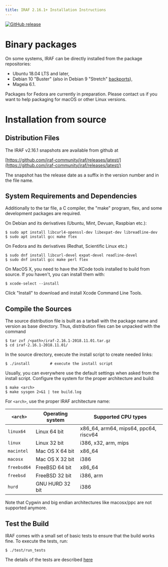 ```yaml
---
title: IRAF 2.16.1+ Installation Instructions
---
```


[![GitHub release](https://img.shields.io/github/release/iraf-community/iraf.svg)](https://github.com/iraf-community/iraf/releases/latest)

# Binary packages

On some systems, IRAF can be directly installed from the package
repositories:

 * Ubuntu 18.04 LTS and later,
 * Debian 10 "Buster" (also in Debian 9 "Stretch" [backports](https://backports.debian.org/)),
 * Mageia 6.1.

Packages for Fedora are currently in preparation. Please contact us if
you want to help packaging for macOS or other Linux versions.

# Installation from source

## Distribution Files

The IRAF v2.16.1 snapshots are available from github at

[https://github.com/iraf-community/iraf/releases/latest/](https://github.com/iraf-community/iraf/releases/latest/)

The snapshot has the release date as a suffix in the version number
and in the file name.


## System Requirements and Dependencies

Additionally to the tar file, a C compiler, the "make" program, flex, and some development packages are required.

On Debian and its derivatives (Ubuntu, Mint, Devuan, Raspbian etc.):

    $ sudo apt install libcurl4-openssl-dev libexpat-dev libreadline-dev
    $ sudo apt install gcc make flex

On Fedora and its derivatives (Redhat, Scientific Linux etc.)

    $ sudo dnf install libcurl-devel expat-devel readline-devel
    $ sudo dnf install gcc make perl flex

On MacOS X, you need to have the XCode tools installed to build from
source. If you haven't, you can install them with:

    $ xcode-select --install

Click "Install" to download and install Xcode Command Line Tools.


## Compile the Sources

The source distribution file is built as a tarball with the package
name and version as base directory. Thus, distribution files can be
unpacked with the command

    $ tar zxf /<path>/iraf-2.16.1-2018.11.01.tar.gz
    $ cd iraf-2.16.1-2018.11.01/

In the source directory, execute the install script to create needed
links:

    $ ./install 		# execute the install script

Usually, you can everywhere use the default settings when asked from
the install script.  Configure the system for the proper architecture
and build:

    $ make <arch>
    $ make sysgen 2>&1 | tee build.log

For `<arch>`, use the proper IRAF architecture name:

`<arch>`   | Operating system | Supported CPU types
-----------|------------------|---------------------------------------
`linux64`  | Linux 64 bit     | x86_64, arm64, mips64, ppc64, riscv64
`linux`    | Linux 32 bit     | i386, x32, arm, mips
`macintel` | Mac OS X 64 bit  | x86_64
`macosx`   | Mac OS X 32 bit  | i386
`freebsd64`| FreeBSD 64 bit   | x86_64
`freebsd`  | FreeBSD 32 bit   | i386, arm
`hurd`     | GNU HURD 32 bit  | i386

Note that Cygwin and big endian architectures like macosx/ppc are not
supported anymore.


## Test the Build

IRAF comes with a small set of basic tests to ensure that the build
works fine.  To execute the tests, run:

    $ ./test/run_tests

The details of the tests are described [here](https://github.com/iraf-community/iraf/blob/master/test/README.md)

